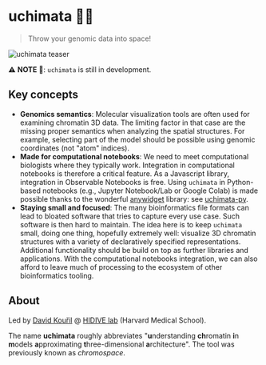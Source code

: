 # uchimata 🧬🥋

> Throw your genomic data into space!

![uchimata teaser](https://dl.dropboxusercontent.com/scl/fi/y03zd8nv53bxohlh9yzqb/chromospace-repo-teaser.png?rlkey=2g7v31wxg79covnatrj2oekei&dl=0)

:warning: **NOTE** :construction:: `uchimata` is still in development.

## Key concepts

- **Genomics semantics**: Molecular visualization tools are often used for examining chromatin 3D data. The limiting factor in that case are the missing proper semantics when analyzing the spatial structures. For example, selecting part of the model should be possible using genomic coordinates (not "atom" indices).
- **Made for computational notebooks**: We need to meet computational biologists where they typically work. Integration in computational notebooks is therefore a critical feature. As a Javascript library, integration in Observable Notebooks is free. Using `uchimata` in Python-based notebooks (e.g., Jupyter Notebook/Lab or Google Colab) is made possible thanks to the wonderful [anywidget](https://github.com/manzt/anywidget) library: see [uchimata-py](https://github.com/hms-dbmi/uchimata-py).
- **Staying small and focused**: The many bioinformatics file formats can lead to bloated software that tries to capture every use case. Such software is then hard to maintain. The idea here is to keep `uchimata` small, doing one thing, hopefully extremely well: visualize 3D chromatin structures with a variety of declaratively specified representations. Additional functionality should be build on top as further libraries and applications. With the computational notebooks integration, we can also afford to leave much of processing to the ecosystem of other bioinformatics tooling.

## About

Led by [David Kouřil](https://davidkouril.com) @ [HIDIVE lab](http://hidivelab.org) (Harvard Medical School).

The name **uchimata** roughly abbreviates "**u**nderstanding **ch**romatin **i**n **m**odels **a**pproximating **t**hree-dimensional **a**rchitecture". The tool was previously known as *chromospace*.
